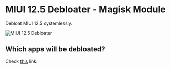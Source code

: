 # MIUI 12.5 Debloater - Magisk Module
Debloat MIUI 12.5 systemlessly.

![MIUI 12.5 Debloater](https://i.ibb.co/wgJbcxY/miui-12-5-debloater.jpg)

## Which apps will be debloated?
Check [this](https://github.com/furkun/MIUI-12.5-DEBLOATER/blob/main/install.sh) link.
